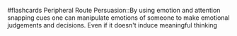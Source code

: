 #flashcards 
Peripheral Route Persuasion::By using emotion and attention snapping cues one can manipulate emotions of someone to make emotional judgements and decisions. Even if it doesn't induce meaningful thinking
<!--SR:!2023-11-05,1,230-->